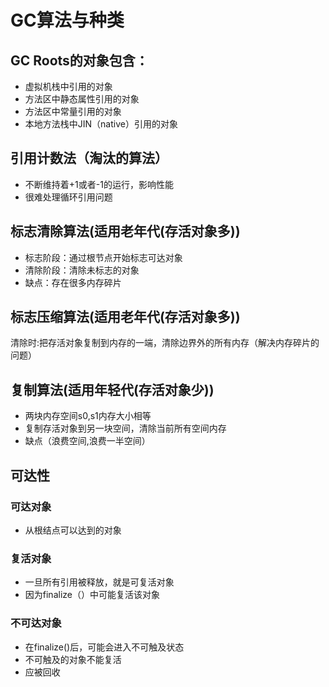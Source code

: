 # GC算法与种类

## GC Roots的对象包含：

- 虚拟机栈中引用的对象
- 方法区中静态属性引用的对象
- 方法区中常量引用的对象
- 本地方法栈中JIN（native）引用的对象

## 引用计数法（淘汰的算法）

- 不断维持着+1或者-1的运行，影响性能
- 很难处理循环引用问题

## 标志清除算法(适用老年代(存活对象多))

- 标志阶段：通过根节点开始标志可达对象
- 清除阶段：清除未标志的对象
- 缺点：存在很多内存碎片

##  标志压缩算法(适用老年代(存活对象多))

清除时:把存活对象复制到内存的一端，清除边界外的所有内存（解决内存碎片的问题）

## 复制算法(适用年轻代(存活对象少))

- 两块内存空间s0,s1内存大小相等
- 复制存活对象到另一块空间，清除当前所有空间内存
- 缺点（浪费空间,浪费一半空间）



## 可达性

### 可达对象   

- 从根结点可以达到的对象

### 复活对象

- 一旦所有引用被释放，就是可复活对象
- 因为finalize（）中可能复活该对象

### 不可达对象

- 在finalize()后，可能会进入不可触及状态
- 不可触及的对象不能复活
- 应被回收



### 

